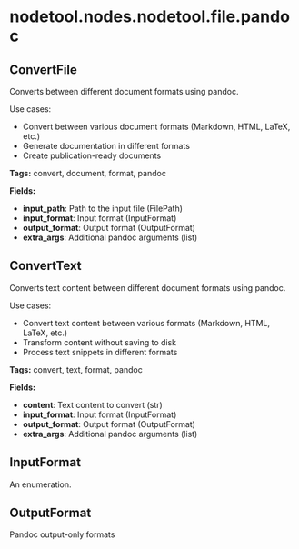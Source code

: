 # nodetool.nodes.nodetool.file.pandoc

## ConvertFile

Converts between different document formats using pandoc.

Use cases:
- Convert between various document formats (Markdown, HTML, LaTeX, etc.)
- Generate documentation in different formats
- Create publication-ready documents

**Tags:** convert, document, format, pandoc

**Fields:**
- **input_path**: Path to the input file (FilePath)
- **input_format**: Input format (InputFormat)
- **output_format**: Output format (OutputFormat)
- **extra_args**: Additional pandoc arguments (list)


## ConvertText

Converts text content between different document formats using pandoc.

Use cases:
- Convert text content between various formats (Markdown, HTML, LaTeX, etc.)
- Transform content without saving to disk
- Process text snippets in different formats

**Tags:** convert, text, format, pandoc

**Fields:**
- **content**: Text content to convert (str)
- **input_format**: Input format (InputFormat)
- **output_format**: Output format (OutputFormat)
- **extra_args**: Additional pandoc arguments (list)


## InputFormat

An enumeration.

## OutputFormat

Pandoc output-only formats

